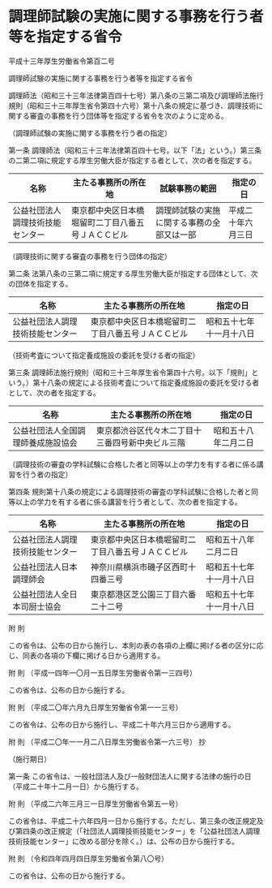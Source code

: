 # 調理師試験の実施に関する事務を行う者等を指定する省令

平成十三年厚生労働省令第百二号

調理師試験の実施に関する事務を行う者等を指定する省令

調理師法（昭和三十三年法律第百四十七号）第八条の三第二項及び調理師法施行規則（昭和三十三年厚生省令第四十六号）第十八条の規定に基づき、調理技術に関する審査の事務を行う団体等を指定する省令を次のように定める。

（調理師試験の実施に関する事務を行う者の指定）

第一条 調理師法（昭和三十三年法律第百四十七号。以下「法」という。）第三条の二第二項に規定する厚生労働大臣が指定する者として、次の者を指定する。

名称 | 主たる事務所の所在地 | 試験事務の範囲 | 指定の日  
---|---|---|---  
公益社団法人調理技術技能センター | 東京都中央区日本橋堀留町二丁目八番五号ＪＡＣＣビル | 調理師試験の実施に関する事務の全部又は一部 | 平成二十年六月三日  
  
（調理技術に関する審査の事務を行う団体の指定）

第二条 法第八条の三第二項に規定する厚生労働大臣が指定する団体として、次の団体を指定する。

名称 | 主たる事務所の所在地 | 指定の日  
---|---|---  
公益社団法人調理技術技能センター | 東京都中央区日本橋堀留町二丁目八番五号ＪＡＣＣビル | 昭和五十七年十一月十八日  
  
（技術考査について指定養成施設の委託を受ける者の指定）

第三条 調理師法施行規則（昭和三十三年厚生省令第四十六号。以下「規則」という。）第十八条の規定による技術考査について指定養成施設の委託を受ける者として、次の者を指定する。

名称 | 主たる事務所の所在地 | 指定の日  
---|---|---  
公益社団法人全国調理師養成施設協会 | 東京都渋谷区代々木二丁目十三番四号新中央ビル三階 | 昭和五十八年二月二日  
  
（調理技術の審査の学科試験に合格した者と同等以上の学力を有する者に係る講習を行う者の指定）

第四条 規則第十八条の規定による調理技術の審査の学科試験に合格した者と同等以上の学力を有する者に係る講習を行う者として、次の者を指定する。

名称 | 主たる事務所の所在地 | 指定の日  
---|---|---  
公益社団法人調理技術技能センター | 東京都中央区日本橋堀留町二丁目八番五号ＪＡＣＣビル | 昭和五十八年二月二日  
公益社団法人日本調理師会 | 神奈川県横浜市磯子区西町十四番三号 | 昭和五十七年十一月十八日  
公益社団法人全日本司厨士協会 | 東京都港区芝公園三丁目六番二十二号 | 昭和五十七年十一月十八日  
  
附 則

この省令は、公布の日から施行し、本則の表の各項の上欄に掲げる者の区分に応じ、同表の各項の下欄に掲げる日から適用する。

附 則 （平成一四年一〇月一五日厚生労働省令第一三四号）

この省令は、公布の日から施行する。

附 則 （平成二〇年六月九日厚生労働省令第一一三号）

この省令は、公布の日から施行し、平成二十年六月三日から適用する。

附 則 （平成二〇年一一月二八日厚生労働省令第一六三号） 抄

（施行期日）

第一条 この省令は、一般社団法人及び一般財団法人に関する法律の施行の日（平成二十年十二月一日）から施行する。

附 則 （平成二六年三月三一日厚生労働省令第五一号）

この省令は、平成二十六年四月一日から施行する。ただし、第三条の改正規定及び第四条の改正規定（「社団法人調理技術技能センター」を「公益社団法人調理技術技能センター」に改める部分を除く。）は、公布の日から施行する。

附 則 （令和四年四月四日厚生労働省令第八〇号）

この省令は、公布の日から施行する。
